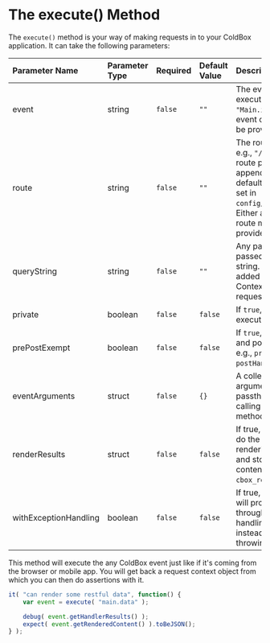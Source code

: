 # The execute\(\) Method

The `execute()` method is your way of making requests in to your ColdBox application. It can take the following parameters:

| Parameter Name | Parameter Type | Required | Default Value | Description |
| :--- | :--- | :--- | :--- | :--- |
| event | string | `false` | `""` | The event name to execute. e.g., `"Main.index"`. Either an event or a route must be provided. |
| route | string | `false` | `""` | The route to execute. e.g., `"/login"`. The route parameter appends to your default SES Base Url set in `config/routes.cfm`. Either an event or a route must be provided. |
| queryString | string | `false` | `""` | Any parameters to be passed as a query string. These will be added to the Request Context for the test request. |
| private | boolean | `false` | `false` | If `true`, sets the event execution as private. |
| prePostExempt | boolean | `false` | `false` | If `true`, skips the pre- and post- interceptors. e.g., `preEvent`, `postHandler`, etc. |
| eventArguments | struct | `false` | `{}` | A collection of arguments to passthrough to the calling event handler method. |
| renderResults | struct | `false` | `false` | If true, then it will try to do the normal rendering procedures and store the rendered content in the RC as `cbox_rendered_content`. |
| withExceptionHandling | boolean | `false` | `false` | If true, then ColdBox will process any errors through the exception handling framework instead of just throwing the error. |

This method will execute the any ColdBox event just like if it's coming from the browser or mobile app.  You will get back a request context object from which you can then do assertions with it.

```javascript
it( "can render some restful data", function() {
    var event = execute( "main.data" );

    debug( event.getHandlerResults() );
    expect( event.getRenderedContent() ).toBeJSON();
} );
```

